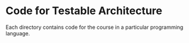 # Code for Testable Architecture

Each directory contains code for the course in a particular
programming language.
